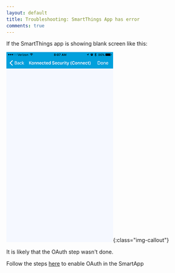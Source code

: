 ```yaml
---
layout: default
title: Troubleshooting: SmartThings App has error
comments: true
---
```


If the SmartThings app is showing blank screen like this:

![](/assets/images/Screenshot_20170722-173000.png){:class="img-callout"}

It is likely that the OAuth step wasn't done. 

Follow the steps [here](/security-alarm-system/setup/discovery) to enable OAuth in the SmartApp
